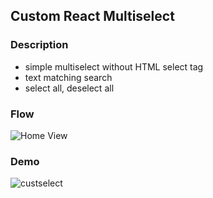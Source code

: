 ## Custom React Multiselect

### Description
- simple multiselect without HTML select tag
- text matching search
- select all, deselect all

### Flow
![Home View](https://user-images.githubusercontent.com/22410733/28139240-8a244d2e-6721-11e7-9445-55d765593c5d.png)

### Demo
![custselect](https://user-images.githubusercontent.com/22410733/36019314-b7623252-0d33-11e8-8293-7f09b7018d7a.gif)



